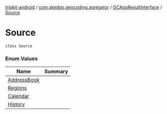 [tripkit-android](../../../index.md) / [com.skedgo.geocoding.agregator](../../index.md) / [GCAppResultInterface](../index.md) / [Source](./index.md)

# Source

`class Source`

### Enum Values

| Name | Summary |
|---|---|
| [AddressBook](-address-book.md) |  |
| [Regions](-regions.md) |  |
| [Calendar](-calendar.md) |  |
| [History](-history.md) |  |
